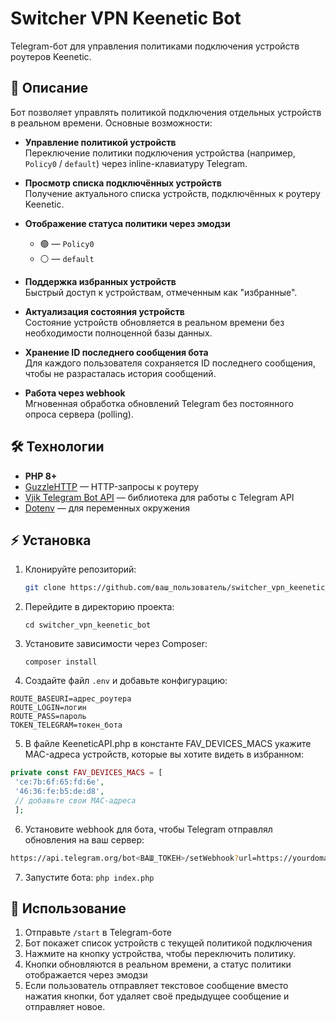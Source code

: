 # Switcher VPN Keenetic Bot

Telegram-бот для управления политиками подключения устройств роутеров Keenetic.

## 📝 Описание

Бот позволяет управлять политикой подключения отдельных устройств в реальном времени. Основные возможности:

- **Управление политикой устройств**  
  Переключение политики подключения устройства (например, `Policy0` / `default`) через inline-клавиатуру Telegram.

- **Просмотр списка подключённых устройств**  
  Получение актуального списка устройств, подключённых к роутеру Keenetic.

- **Отображение статуса политики через эмодзи**
    - 🟢 — `Policy0`
    - ⚪ — `default`

- **Поддержка избранных устройств**  
  Быстрый доступ к устройствам, отмеченным как "избранные".

- **Актуализация состояния устройств**  
  Состояние устройств обновляется в реальном времени без необходимости полноценной базы данных.

- **Хранение ID последнего сообщения бота**  
  Для каждого пользователя сохраняется ID последнего сообщения, чтобы не разрасталась история сообщений.

- **Работа через webhook**  
  Мгновенная обработка обновлений Telegram без постоянного опроса сервера (polling).

## 🛠 Технологии

- **PHP 8+**
- [GuzzleHTTP](https://github.com/guzzle/guzzle) — HTTP-запросы к роутеру
- [Vjik Telegram Bot API](https://github.com/vjik/telegram-bot-api) — библиотека для работы с Telegram API
- [Dotenv](https://github.com/vlucas/phpdotenv) — для переменных окружения

## ⚡ Установка

1. Клонируйте репозиторий:
   ```bash
   git clone https://github.com/ваш_пользователь/switcher_vpn_keenetic_bot.git

2. Перейдите в директорию проекта:

    ```cd switcher_vpn_keenetic_bot```
3. Установите зависимости через Composer:

   ```composer install```
4. Создайте файл `.env` и добавьте конфигурацию:
   
```
ROUTE_BASEURI=адрес_роутера
ROUTE_LOGIN=логин
ROUTE_PASS=пароль
TOKEN_TELEGRAM=токен_бота
```
5. В файле KeeneticAPI.php в константе FAV_DEVICES_MACS укажите MAC-адреса устройств, которые вы хотите видеть в избранном:
  ```php 
private const FAV_DEVICES_MACS = [
   'ce:7b:6f:65:fd:6e',
   '46:36:fe:b5:de:d8',
   // добавьте свои MAC-адреса
   ];
   ``` 

6. Установите webhook для бота, чтобы Telegram отправлял обновления на ваш сервер:
```bash 
https://api.telegram.org/bot<ВАШ_ТОКЕН>/setWebhook?url=https://yourdomain.com/path_to_bot
```
7. Запустите бота:
   ```php index.php```

## 🚀 Использование

1. Отправьте `/start` в Telegram-боте
2. Бот покажет список устройств с текущей политикой подключения
3. Нажмите на кнопку устройства, чтобы переключить политику.
4. Кнопки обновляются в реальном времени, а статус политики отображается через эмодзи
5. Если пользователь отправляет текстовое сообщение вместо нажатия кнопки, бот удаляет своё предыдущее сообщение и отправляет новое.
